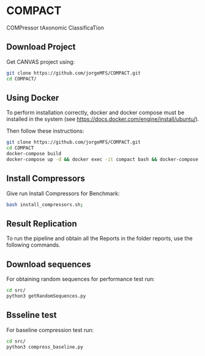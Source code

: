 # COMPACT
COMPressor tAxonomic ClassificaTion


## Download Project
Get CANVAS project using:
```bash
git clone https://github.com/jorgeMFS/COMPACT.git
cd COMPACT/
```

## Using Docker
To perform installation correctly, docker and docker compose must be installed in the system (see https://docs.docker.com/engine/install/ubuntu/). 


Then follow these instructions:
```sh
git clone https://github.com/jorgeMFS/COMPACT.git
cd COMPACT
docker-compose build
docker-compose up -d && docker exec -it compact bash && docker-compose down
```

## Install Compressors
Give run Install Compressors for Benchmark:
``` bash
bash install_compressors.sh;
```

## Result Replication
To run the pipeline and obtain all the Reports in the folder reports, use the following commands.




## Download sequences
For obtaining random sequences for performance test run:

``` bash
cd src/
python3 getRandomSequences.py 
```

## Bsseline test
For baseline compression test run:

``` bash
cd src/
python3 compress_baseline.py
```